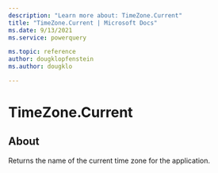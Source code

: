 ```yaml
---
description: "Learn more about: TimeZone.Current"
title: "TimeZone.Current | Microsoft Docs"
ms.date: 9/13/2021
ms.service: powerquery

ms.topic: reference
author: dougklopfenstein
ms.author: dougklo

---
```

# TimeZone.Current

## About

Returns the name of the current time zone for the application.
